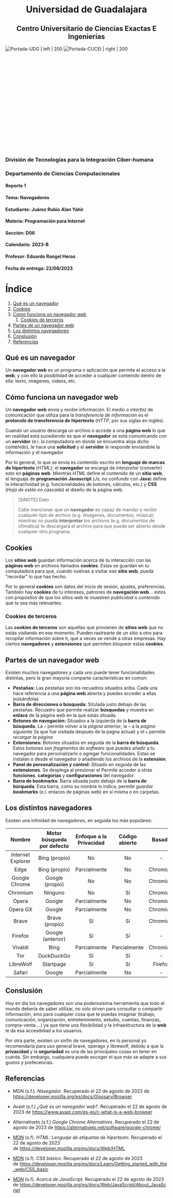 # <center>Universidad de Guadalajara</center>

## <center>Centro Universitario de Ciencias Exactas E Ingenierías</center>

![Portada-UDG | left | 200](../../../Attachments/Images/Portada-UDG.jpg)  ![Portada-CUCEI | right | 200](../../../Attachments/Images/Portada-CUCEI.jpg)
 
<br> <br> <br> <br> <br><br> <br><br><br><br><br><br><br><br><br><br><br>

### División de Tecnologías para la Integración Ciber-humana

### Departamento de Ciencias Computacionales

#### Reporte 1

#### Tema: Navegadores

#### Estudiante: Juárez Rubio Alan Yahir

#### Materia: Programación para Internet

#### Sección: D06

#### Calendario: 2023-B
#### Profesor: Eduardo Rangel Heras

#### Fecha de entrega: 22/08/2023

<div style="page-break-after: always;"></div>

# Índice

1. [Qué es un navegador](#Qué%20es%20un%20navegador)
2. [Cookies](#Cookies)
3. [Cómo funciona un navegador web](#Cómo%20funciona%20un%20navegador%20web)
	1. [Cookies de terceros](#Cookies%20de%20terceros)
4. [Partes de un navegador web](#Partes%20de%20un%20navegador%20web)
5. [Los distintos navegadores](#Los%20distintos%20navegadores)
6. [Conslusión](#Conslusión)
7. [Referencias](#Referencias)

<div style="page-break-after: always;"></div>

## Qué es un navegador

Un **navegador web** es un programa o aplicación que permite el acceso a la **web**, y con ello la posibilidad de acceder a cualquier contenido dentro de ella: texto, imágenes, videos, etc.

## Cómo funciona un navegador web

Un **navegador web** envía y recibe información. El _medio o interfaz_ de comunicación que utiliza para la _transferencia de información_ es el **protocolo de transferencia de hipertexto** (_HTTP_, por sus siglas en inglés).

Cuando un _usuario_ descarga un archivo o accede a una **página web** lo que en realidad está sucediendo es que el **navegador** se está comunicando con un **servidor** (e.i. la computadora en donde se encuentra aloja dicho contenido), le hace una **solicitud** y el **servidor** le responde enviándole la información y el navegador

Por lo general, lo que se envía es contenido escrito en **lenguaje de marcas de hipertexto** (*HTML*); el **navegador** se encarga de _interpretar_ (convertir) esto en **páginas web**. Mientras _HTML_ define el contenido de un **sitio web**, el lenguaje de **programación** **Javascript** (_Js_, no confundir con **Java**) define la interactividad (e.g. funcionalidades de botones, cálculos, etc.) y **CSS** (_Hoja de estilo en cascada_) el diseño de la página web. 

> [SíNOTE] Dato 
> 
> Cabe mencionar que un **navegador** es capaz de mandar y recibir cualquier tipo de archivo (e.g. iimágenes, documentos, música); mientras no pueda **interpretar** los archivos (e.g. documentos de ofimática) te descargará el archivo para que pueda ser abierto desde cualquier otro programa.

## Cookies

Los **sitios web** guardan información acerca de tu interacción con las **páginas web**  en archivos llamados **cookies**. Estas se guardan en tu computadora para que, cuando vuelvas a visitar ese **sitio web**, pueda "recordar" lo que has hecho. 

Por lo general **cookies** son datos del  inicio de sesión, ajustes, preferencias. También hay **cookies** de tu intereses, patrones de **navegación web**... estos con propósitos de que los sitios web te muestren _publicidad_ o _contenido_ que te sea más relevantes.

### Cookies de terceros

Las **cookies de terceros** son aquellas que provienen de **sitios web** que no estás visitando en ese momento.  Pueden rastrearte de un sitio a otro para recopilar información sobre ti, que a veces se vende a otras empresas. Hay ciertos **navegadores** y **extensiones** que permiten _bloquear_ estas **cookies**.

## Partes de un navegador web

Existen muchos navegadores y cada uno puede tener funcionalidades distintas, pero la gran mayoria comparte características en común:

- **Pestañas:** Las pestañas son los recuadros situados ariba. Cada una hace referencia a una **página web** abierta y puedes acceder a ellas pulsándolas
- **Barra de direcciones o búsqueda:** Situlada justo debajo de las pestañas. Recuadro que permite realizar **búsquedas** y muestra en **enlace** de la página web en la que estás situada.
- **Botones de navegación:** Situados a la izquierda de la **barra de búsqueda**. La `←` permite volver a la _página anterior_, la `→` a la _pagina siguiente_ (la que fue visitada después de la págna actual) y el  `↻` permite _recargar la página_
- **Extensiones:** Botones situados en seguida de la **barra de búsqueda**. Estos botones son _fragmentos de software_ que puedes añadir a tu navegador para personalizarlo o agregar funcionalidades. Estas se instalan o desde el navegador o añadiendo los archivos de la **extensión**.
- **Panel de personalización y control:** Situado en seguida de las **extensiones**. Se desplega al presionar el  Permite acceder a otras **funciones**, **categorías** y **configuraciones** del navegador.
- **Barra de bookmarks**: Barra situada justo debajo de la **barra de búrqueda**. Esta barra, como su nombre lo indica, permite _guardar **bookmarks**_ (e.i. enlaces de páginas web) en sí misma o en carpetas.

## Los distintos navegadores

Existen una infinidad de navegadores, en seguida los más populares:

|      Nombre       | Motor búsqueda por defecto | Enfoque a la Privacidad | Código abierto |  Basado  | Windows | MacOS | Android | Linux | iOS |
|:-----------------:|:--------------------------:|:-----------------------:|:--------------:|:--------:|:-------:|:-----:|:-------:|:-----:|:---:|
| Internet Explorer |       Bing (propio)        |           No            |       No       |    -     |   Sí    |  No   |   No    |  No   | Sí  |
|       Edge        |       Bing (propio)        |      Parcialmente       |       No       | Chromium |   Sí    |  Sí   |   Sí    |  Sí   | Sí  |
|   Google Chrome   |      Google (propio)       |           No            |       No       | Chromium |   Sí    |  Sí   |   Sí    |  Sí   | Sí  |
|     Chromium      |          Ninguno           |           No            |       Sí       | Chromium |   Sí    |  Sí   |   Sí    |  Sí   | Sí  |
|       Opera       |           Google           |      Parcialmente       |       No       | Chromium |   Sí    |  Sí   |   Sí    |  Sí   | Sí  |
|     Opera GX      |           Google           |      Parcialmente       |       No       | Chromium |   Sí    |  NO   |   No    |  Sí   | No  |
|       Brave       |       Brave (propio)       |           Sí            |       Sí       | Chromium |   Sí    |  Sí   |   Sí    |  Sí   | Sí  |
|      Firefox      |     Google (anterior)      |           Sí            |       Sí       |    -     |   Sí    |  Sí   |   Sí    |  Sí   | Sí  |
|      Vivaldi      |            Bing            |      Parcialmente       |  Parcialmente  | Chromium |   Sí    |  Sí   |   Sí    |  Sí   | Sí  |
|        Tor        |         DuckDuckGo         |           Sí            |       Sí       |    -     |   Sí    |  Sí   |   Sí    |  Sí   | Sí  |
|     LibreWolf     |         Startpage          |           Sí            |       Sí       | Firefox  |   Sí    |  Sí   |   Sí    |  Sí   | Sí  |
|      Safari       |           Google           |      Parcialmente       |       No       |    -     |   No    |  Sí   |   No    |  No   | Sí  |

## Conslusión

Hoy en día los navegadores son una poderosísima herramienta que todo el mundo debería de saber utilizar, no solo sirven para consultar o compartir información, sino para cualquier cosa que te puedas imaginar (trabajo, comunicación, organización, entretenimiento, estudio, cuentas, finanzas, compra-venta....) ya que tiene una flexibilidad y la infraestructura de la **web** le da esa accesibiliad a los usuarios.

Por otra parte, existen un sinfin de navegadores, en lo personal yo recomendaría para uso general brave, operagx y librewolf, debido a que la **privacidad** y la **seguriadad** es una de las principales cosas en tener en cuenta. Sin embargo, cualquiera puede escoger el que más se adapte a sus gustos y prefecencias.

<div style="page-break-after: always;"></div>

## Referencias

- MDN (s.f.). _Navegador_.  Recuperado el 22 de agosto de 2023 de https://developer.mozilla.org/es/docs/Glossary/Browser

- Avast (s.f.) _¿Qué es un navegador web?_.  Recuperado el 22 de agosto de 2023 de https://www.avast.com/es-es/c-what-is-a-web-browser

- Alternativeto (s.f.) _Google Chrome Alternatives_.  Recuperado el 22 de agosto de 2023 de https://alternativeto.net/software/google-chrome/
- [MDN](https://developer.mozilla.org/es/) (s.f). _HTML: Lenguaje de etiquetas de hipertexto_. Recuperado el 22 de agosto de 2023 de https://developer.mozilla.org/es/docs/Web/HTML

- [MDN](https://developer.mozilla.org/es/) (s.f). _CSS básico_. Recuperado el 22 de agosto de 2023 de https://developer.mozilla.org/es/docs/Learn/Getting_started_with_the_web/CSS_basic

- [MDN](https://developer.mozilla.org/es/) (s.f). _Acerca de JavaScript_. Recuperado el 22 de agosto de 2023 de https://developer.mozilla.org/es/docs/Web/JavaScript/About_JavaScript
